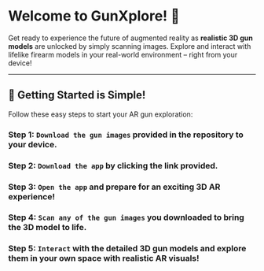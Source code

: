 # Welcome to GunXplore! 🔫

Get ready to experience the future of augmented reality as **realistic 3D gun models** are unlocked by simply scanning images. Explore and interact with lifelike firearm models in your real-world environment – right from your device!

---

## 🚀 **Getting Started is Simple!**

Follow these easy steps to start your AR gun exploration:

### **Step 1:** `Download the gun images` provided in the repository to your device.


### **Step 2:** `Download the app` by clicking the link provided.

### **Step 3:** `Open the app` and prepare for an exciting 3D AR experience!

### **Step 4:** `Scan any of the gun images` you downloaded to bring the 3D model to life.

### **Step 5:** `Interact` with the detailed 3D gun models and explore them in your own space with realistic AR visuals!
